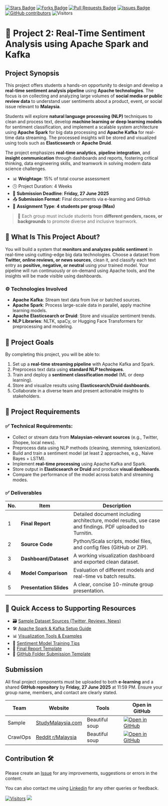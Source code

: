 <a href="https://github.com/drshahizan/HPDP/stargazers"><img src="https://img.shields.io/github/stars/drshahizan/HPDP" alt="Stars Badge"/></a>
<a href="https://github.com/drshahizan/HPDP/network/members"><img src="https://img.shields.io/github/forks/drshahizan/HPDP" alt="Forks Badge"/></a>
<a href="https://github.com/drshahizan/HPDP/pulls"><img src="https://img.shields.io/github/issues-pr/drshahizan/HPDP" alt="Pull Requests Badge"/></a>
<a href="https://github.com/drshahizan/HPDP/issues"><img src="https://img.shields.io/github/issues/drshahizan/HPDP" alt="Issues Badge"/></a>
<a href="https://github.com/drshahizan/HPDP/graphs/contributors"><img alt="GitHub contributors" src="https://img.shields.io/github/contributors/drshahizan/HPDP?color=2b9348"></a>
![Visitors](https://api.visitorbadge.io/api/visitors?path=https%3A%2F%2Fgithub.com%2Fdrshahizan%2FHPDP&labelColor=%23d9e3f0&countColor=%23697689&style=flat)

# 📄 Project 2: Real-Time Sentiment Analysis using Apache Spark and Kafka

## Project Synopsis

This project offers students a hands-on opportunity to design and develop a **real-time sentiment analysis pipeline** using **Apache technologies**. The focus is on collecting and analyzing large volumes of **social media or public review data** to understand user sentiments about a product, event, or social issue relevant to **Malaysia**.

Students will explore **natural language processing (NLP)** techniques to clean and process text, develop **machine learning or deep learning models** for sentiment classification, and implement a scalable system architecture using **Apache Spark** for big data processing and **Apache Kafka** for real-time data streaming. The processed insights will be stored and visualized using tools such as **Elasticsearch** or **Apache Druid**.

The project emphasizes **real-time analytics**, **pipeline integration**, and **insight communication** through dashboards and reports, fostering critical thinking, data engineering skills, and teamwork in solving modern data science challenges.

- 📊 **Weightage**: 15% of total course assessment
- 🕓 Project Duration: 4 Weeks
- 📅 **Submission Deadline**: **Friday, 27 June 2025**
- 📤 **Submission Format**: Final documents via e-learning and GitHub
- 👥 **Assignment Type**: **4 students per group (Max)**

> 📌 Each group must include students from **different genders, races, or backgrounds** to promote diverse and inclusive teamwork.

## 🧠 **What Is This Project About?**

You will build a system that **monitors and analyzes public sentiment** in real-time using cutting-edge big data technologies. Choose a dataset from **Twitter, online reviews, or news sources**, clean it, and classify each text entry as **positive, negative, or neutral** using your trained model. Your pipeline will run continuously or on-demand using Apache tools, and the insights will be made visible using dashboards.

### ⚙️ Technologies Involved

* **Apache Kafka**: Stream text data from live or batched sources.
* **Apache Spark**: Process large-scale data in parallel, apply machine learning models.
* **Apache Elasticsearch or Druid**: Store and visualize sentiment trends.
* **NLP Libraries**: NLTK, spaCy, or Hugging Face Transformers for preprocessing and modeling.

## 🎯 **Project Goals**

By completing this project, you will be able to:

1. Set up a **real-time streaming pipeline** with Apache Kafka and Spark.
2. Preprocess text data using **standard NLP techniques**.
3. Train and deploy a **sentiment classification model** (ML or deep learning).
4. Store and visualize results using **Elasticsearch/Druid dashboards**.
5. Collaborate in a diverse team and present actionable insights to stakeholders.

## 📌 Project Requirements

### ✅ Technical Requirements:

* Collect or stream data from **Malaysian-relevant sources** (e.g., Twitter, Shopee, local news).
* Preprocess data using NLP methods (cleaning, stemming, tokenization).
* Build and train a sentiment model (at least 2 approaches, e.g., Naive Bayes + LSTM).
* Implement **real-time processing** using Apache Kafka and Spark.
* Store output in **Elasticsearch or Druid** and produce **visual dashboards**.
* Compare the performance of the model across batch and streaming modes.

### ✅ Deliverables

| No. | Item                    | Description                                                                                      |
| --- | ----------------------- | ------------------------------------------------------------------------------------------------ |
| 1   | **Final Report**        | Detailed document including architecture, model results, use case and findings. PDF uploaded to Turnitin. |
| 2   | **Source Code**         | Python/Scala scripts, model files, and config files (GitHub or ZIP).                             |
| 3   | **Dashboard/Dataset**   | A working visualization dashboard and exported clean dataset.                                    |
| 4   | **Model Comparison**    | Evaluation of different models and real-time vs batch results.                                   |
| 5   | **Presentation Slides** | A clear, concise 10-minute group presentation.                                                   |

## 🔗 Quick Access to Supporting Resources

* 🗃️ [Sample Dataset Sources (Twitter, Reviews, News)](p2_data.md)
* 🛠️ [Apache Spark & Kafka Setup Guide](p2_setup.md)
* 📊 [Visualization Tools & Examples](p2_visual.md)
* 🧠 [Sentiment Model Training Tips](p2_model.md)
* 📄 [Final Report Template](p2_report.md)
* 📁 [GitHub Folder Submission Template](p2_github.md)

## Submission

All final project components must be uploaded to both **e-learning** and a shared **GitHub repository** by **Friday, 27 June 2025** at 11:59 PM. Ensure your group name, members, and contact are clearly stated.
   
| Team | Website | Tools |  Open in GitHub |
| ----- | ----- | ------ | ------ | 
| Sample | [StudyMalaysia.com](https://www.studymalaysia.com) | Beautiful soup| [![Open in GitHub](https://img.shields.io/static/v1?label=&message=Open%20in%20GitHub&labelColor=grey&color=blue&logo=github)](p1/sample/A1) |
| CrawlOps | [Reddit r/Malaysia](https://www.reddit.com/r/malaysia/) | Beautiful soup| [![Open in GitHub](https://img.shields.io/static/v1?label=&message=Open%20in%20GitHub&labelColor=grey&color=blue&logo=github)](p1/sample/A1) |

## Contribution 🛠️
Please create an [Issue](https://github.com/drshahizan/HPDP/issues) for any improvements, suggestions or errors in the content.

You can also contact me using [Linkedin](https://www.linkedin.com/in/drshahizan/) for any other queries or feedback.

[![Visitors](https://api.visitorbadge.io/api/visitors?path=https%3A%2F%2Fgithub.com%2Fdrshahizan&labelColor=%23697689&countColor=%23555555&style=plastic)](https://visitorbadge.io/status?path=https%3A%2F%2Fgithub.com%2Fdrshahizan)
![](https://hit.yhype.me/github/profile?user_id=81284918)
